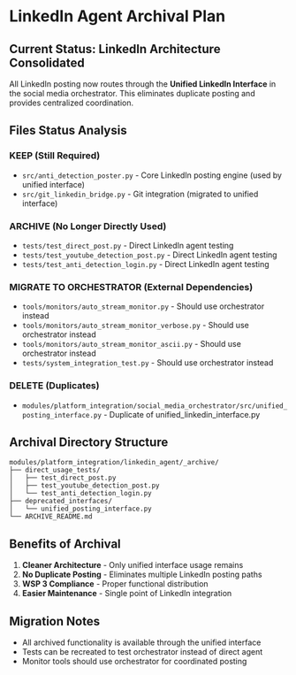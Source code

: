 # LinkedIn Agent Archival Plan

## Current Status: LinkedIn Architecture Consolidated

All LinkedIn posting now routes through the **Unified LinkedIn Interface** in the social media orchestrator. This eliminates duplicate posting and provides centralized coordination.

## Files Status Analysis

### **KEEP (Still Required)**
- `src/anti_detection_poster.py` - Core LinkedIn posting engine (used by unified interface)
- `src/git_linkedin_bridge.py` - Git integration (migrated to unified interface)

### **ARCHIVE (No Longer Directly Used)**
- `tests/test_direct_post.py` - Direct LinkedIn agent testing
- `tests/test_youtube_detection_post.py` - Direct LinkedIn agent testing
- `tests/test_anti_detection_login.py` - Direct LinkedIn agent testing

### **MIGRATE TO ORCHESTRATOR (External Dependencies)**
- `tools/monitors/auto_stream_monitor.py` - Should use orchestrator instead
- `tools/monitors/auto_stream_monitor_verbose.py` - Should use orchestrator instead
- `tools/monitors/auto_stream_monitor_ascii.py` - Should use orchestrator instead
- `tests/system_integration_test.py` - Should use orchestrator instead

### **DELETE (Duplicates)**
- `modules/platform_integration/social_media_orchestrator/src/unified_posting_interface.py` - Duplicate of unified_linkedin_interface.py

## Archival Directory Structure
```
modules/platform_integration/linkedin_agent/_archive/
├── direct_usage_tests/
│   ├── test_direct_post.py
│   ├── test_youtube_detection_post.py
│   └── test_anti_detection_login.py
├── deprecated_interfaces/
│   └── unified_posting_interface.py
└── ARCHIVE_README.md
```

## Benefits of Archival
1. **Cleaner Architecture** - Only unified interface usage remains
2. **No Duplicate Posting** - Eliminates multiple LinkedIn posting paths
3. **WSP 3 Compliance** - Proper functional distribution
4. **Easier Maintenance** - Single point of LinkedIn integration

## Migration Notes
- All archived functionality is available through the unified interface
- Tests can be recreated to test orchestrator instead of direct agent
- Monitor tools should use orchestrator for coordinated posting